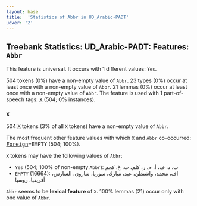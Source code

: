```yaml
---
layout: base
title:  'Statistics of Abbr in UD_Arabic-PADT'
udver: '2'
---
```


## Treebank Statistics: UD_Arabic-PADT: Features: `Abbr`

This feature is universal.
It occurs with 1 different values: `Yes`.

504 tokens (0%) have a non-empty value of `Abbr`.
23 types (0%) occur at least once with a non-empty value of `Abbr`.
21 lemmas (0%) occur at least once with a non-empty value of `Abbr`.
The feature is used with 1 part-of-speech tags: <tt><a href="ar_padt-pos-X.html">X</a></tt> (504; 0% instances).

### `X`

504 <tt><a href="ar_padt-pos-X.html">X</a></tt> tokens (3% of all `X` tokens) have a non-empty value of `Abbr`.

The most frequent other feature values with which `X` and `Abbr` co-occurred: <tt><a href="ar_padt-feat-Foreign.html">Foreign</a></tt><tt>=EMPTY</tt> (504; 100%).

`X` tokens may have the following values of `Abbr`:

* `Yes` (504; 100% of non-empty `Abbr`): ب، د، ف، أ، م، ر، كلم، ت، غ، كجم
* `EMPTY` (16664): اف، محمد، واشنطن، عبد، مبارك، سوريا، شارون، السارس، أفريقيا، روسيا

`Abbr` seems to be **lexical feature** of `X`. 100% lemmas (21) occur only with one value of `Abbr`.

